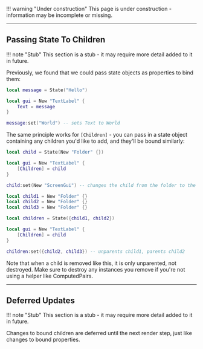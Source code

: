 !!! warning "Under construction"
	This page is under construction - information may be incomplete or missing.


-----

## Passing State To Children

!!! note "Stub"
	This section is a stub - it may require more detail added to it in future.

Previously, we found that we could pass state objects as properties to bind them:

```Lua
local message = State("Hello")

local gui = New "TextLabel" {
	Text = message
}

message:set("World") -- sets Text to World
```

The same principle works for `[Children]` - you can pass in a state object
containing any children you'd like to add, and they'll be bound similarly:

```Lua
local child = State(New "Folder" {})

local gui = New "TextLabel" {
	[Children] = child
}

child:set(New "ScreenGui") -- changes the child from the folder to the screen gui

```

```Lua
local child1 = New "Folder" {}
local child2 = New "Folder" {}
local child3 = New "Folder" {}

local children = State({child1, child2})

local gui = New "TextLabel" {
	[Children] = child
}

children:set({child2, child3}) -- unparents child1, parents child2

```

Note that when a child is removed like this, it is only unparented, not destroyed.
Make sure to destroy any instances you remove if you're not using a helper like
ComputedPairs.

-----

## Deferred Updates

!!! note "Stub"
	This section is a stub - it may require more detail added to it in future.

Changes to bound children are deferred until the next render step, just like
changes to bound properties.
